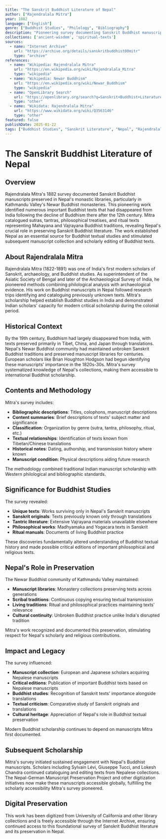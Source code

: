 ```yaml
---
title: "The Sanskrit Buddhist Literature of Nepal"
author: ["Rajendralala Mitra"]
year: 1882
language: ["English"]
genre: ["Buddhist Studies", "Philology", "Bibliography"]
description: "Pioneering survey documenting Sanskrit Buddhist manuscripts preserved in Nepal's monastic libraries. Mitra's 1882 catalogue identified important texts unknown in other traditions, revealing Nepal's role in preserving Mahayana and Vajrayana Buddhist literature that had disappeared from India after the 12th century."
collections: ['ancient-wisdom', 'spiritual-texts']
sources:
  - name: "Internet Archive"
    url: "https://archive.org/details/sanskritbuddhist00mitr"
    type: "archive"
references:
  - name: "Wikipedia: Rajendralala Mitra"
    url: "https://en.wikipedia.org/wiki/Rajendralala_Mitra"
    type: "wikipedia"
  - name: "Wikipedia: Newar Buddhism"
    url: "https://en.wikipedia.org/wiki/Newar_Buddhism"
    type: "wikipedia"
  - name: "OpenLibrary Search"
    url: "https://openlibrary.org/search?q=Sanskrit+Buddhist+Literature+Nepal+Mitra"
    type: "other"
  - name: "Wikidata: Rajendralala Mitra"
    url: "https://www.wikidata.org/wiki/Q3563146"
    type: "other"
featured: false
publishDate: 2025-01-22
tags: ["Buddhist Studies", "Sanskrit Literature", "Nepal", "Rajendralala Mitra", "Manuscript Studies", "Mahayana Buddhism", "Vajrayana Buddhism", "19th Century Scholarship", "Buddhist Texts", "Philology"]
---
```


# The Sanskrit Buddhist Literature of Nepal

## Overview

Rajendralala Mitra's 1882 survey documented Sanskrit Buddhist manuscripts preserved in Nepal's monastic libraries, particularly in Kathmandu Valley's Newar Buddhist monasteries. This pioneering work identified numerous important Buddhist texts that had disappeared from India following the decline of Buddhism there after the 12th century. Mitra catalogued sutras, tantras, philosophical treatises, and ritual texts representing Mahayana and Vajrayana Buddhist traditions, revealing Nepal's crucial role in preserving Sanskrit Buddhist literature. The work established Nepal as an essential source for Buddhist textual studies and stimulated subsequent manuscript collection and scholarly editing of Buddhist texts.

## About Rajendralala Mitra

Rajendralala Mitra (1822-1891) was one of India's first modern scholars of Sanskrit, archaeology, and Buddhist studies. As superintendent of the Asiatic Society of Bengal and later of the Archaeological Survey of India, he pioneered methods combining philological analysis with archaeological evidence. His work on Buddhist manuscripts in Nepal followed research trips identifying and cataloguing previously unknown texts. Mitra's scholarship helped establish Buddhist studies in India and demonstrated Indian scholars' capacity for modern critical scholarship during the colonial period.

## Historical Context

By the 19th century, Buddhism had largely disappeared from India, with texts preserved primarily in Tibet, China, and Japan through translations. Nepal's Newar Buddhist community had maintained unbroken Sanskrit Buddhist traditions and preserved manuscript libraries for centuries. European scholars like Brian Houghton Hodgson had begun identifying these manuscripts' importance in the 1820s-30s. Mitra's survey systematized knowledge of Nepal's collections, making them accessible to international Buddhist scholarship.

## Contents and Methodology

Mitra's survey includes:
- **Bibliographic descriptions**: Titles, colophons, manuscript descriptions
- **Content summaries**: Brief descriptions of texts' subject matter and significance
- **Classification**: Organization by genre (sutra, tantra, philosophy, ritual, etc.)
- **Textual relationships**: Identification of texts known from Tibetan/Chinese translations
- **Historical notes**: Dating, authorship, and transmission history where known
- **Manuscript condition**: Physical descriptions aiding future research

The methodology combined traditional Indian manuscript scholarship with Western philological and bibliographic standards.

## Significance for Buddhist Studies

The survey revealed:
- **Unique texts**: Works surviving only in Nepal's Sanskrit manuscripts
- **Sanskrit originals**: Texts previously known only through translations
- **Tantric literature**: Extensive Vajrayana materials unavailable elsewhere
- **Philosophical works**: Madhyamaka and Yogacara texts in Sanskrit
- **Ritual manuals**: Documents of living Buddhist practice

These discoveries fundamentally altered understanding of Buddhist textual history and made possible critical editions of important philosophical and religious texts.

## Nepal's Role in Preservation

The Newar Buddhist community of Kathmandu Valley maintained:
- **Manuscript libraries**: Monastery collections preserving texts across generations
- **Scribal traditions**: Continuous copying ensuring textual transmission
- **Living traditions**: Ritual and philosophical practices maintaining texts' relevance
- **Cultural continuity**: Unbroken Buddhist practice unlike India's disrupted tradition

Mitra's work recognized and documented this preservation, stimulating respect for Nepal's scholarly and religious contributions.

## Impact and Legacy

The survey influenced:
- **Manuscript collection**: European and Japanese scholars acquiring Nepalese manuscripts
- **Critical editions**: Publication of important Buddhist texts based on Nepalese manuscripts
- **Buddhist studies**: Recognition of Sanskrit texts' importance alongside translations
- **Textual criticism**: Comparative study of Sanskrit originals and translations
- **Cultural heritage**: Appreciation of Nepal's role in Buddhist textual preservation

Modern Buddhist scholarship continues to depend on manuscripts Mitra first documented.

## Subsequent Scholarship

Mitra's survey initiated sustained engagement with Nepal's Buddhist manuscripts. Scholars including Sylvain Lévi, Giuseppe Tucci, and Lokesh Chandra continued cataloguing and editing texts from Nepalese collections. The Nepal-German Manuscript Preservation Project and other digitization initiatives now make these manuscripts accessible globally, fulfilling the scholarly accessibility Mitra's survey pioneered.

## Digital Preservation

This work has been digitized from University of California and other library collections and is freely accessible through the Internet Archive, ensuring continued access to this foundational survey of Sanskrit Buddhist literature and its preservation in Nepal.

